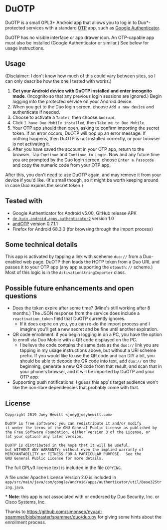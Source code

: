 # DuOTP

DuOTP is a small GPL3+ Android app that allows you to log in to Duo*-protected services with a standard [OTP](https://en.wikipedia.org/wiki/One-time_password "one-time password") app, such as [Google Authenticator](https://github.com/google/google-authenticator-android).

DuOTP has no visible interface or app drawer icon. An OTP-capable app must also be installed (Google Authenticator or similar.) See below for usage instructions.

## Usage

(Disclaimer: I don't know how much of this could vary between sites, so I can only describe how the one I tested with works.)

1. **Get your Android device with DuOTP installed and enter incognito mode**. (Incognito so that any previous login sessions are ignored.) Begin logging into the protected service on your Android device.
1. When you get to the Duo login screen, choose `Add a new device` and authenticate if needed.
1. Choose to activate a `Tablet`, then choose `Android`.
1. Click `I have Duo Mobile installed`, then `Take me to Duo Mobile`.
1. Your OTP app should then open, asking to confirm importing the secret token. If an error occurs, DuOTP will pop up an error message. If nothing happens, then DuOTP is not installed correctly, or your browser is not activating it.
1. After you have saved the account in your OTP app, return to the browser. Tap `Continue` and `Continue to Login`. Now and any future time you are prompted by the Duo login screen, choose `Enter a Passcode` and copy the numeric code from your OTP app.

After this, you don't need to use DuOTP again, and may remove it from your device if you'd like. (It's small though, so it might be worth keeping around in case Duo expires the secret token.)

## Tested with

* Google Authenticator for Android v5.00, GitHub release APK
* [`de.kuix.android.apps.authenticator2`](https://github.com/kaie/otp-authenticator-android) version 1.0
* [andOTP](https://github.com/andOTP/andOTP) version 0.7.1.1
* Firefox for Android 68.3.0 (for browsing through the import process)

## Some technical details
This app is activated by tapping a link with sceheme `duo://` from a Duo-enabled web page. DuOTP then loads the HOTP token from a Duo URL and passes it to your OTP app (any app supporting the `otpauth://` scheme.) Most of this logic is in the `ActivationStringImporter` class.

## Possible future enhancements and open questions

* Does the token expire after some time? (Mine's still working after 8 months.) The JSON response from the service does include a `reactivation_token` field that DuOTP currently ignores.
    * If it does expire on you, you can re-do the import process and I imagine you'll get a new secret and be fine until another expiration.
* QR code enrollment: if you begin logging in on a PC, you have the option to enroll via Duo Mobile with a QR code displayed on the PC.
    * I believe the code contains the same data as the `duo://` link you are tapping in my usage instructions above, but without a URI scheme prefix. If you would like to use the QR code and can DIY a bit, you should be able to decode the QR code into text, add `duo://` on the beginning, generate a new QR code from that result, and scan that in your phone's browser, and it will be imported by DuOTP and your OTP app.
* Supporting push notifications: I guess this app's target audience won't like the non-libre dependencies that probably come with that.

## License

```
Copyright 2019 Joey Hewitt <joey@joeyhewitt.com>

DuOTP is free software: you can redistribute it and/or modify
it under the terms of the GNU General Public License as published by
the Free Software Foundation, either version 3 of the License, or
(at your option) any later version.

DuOTP is distributed in the hope that it will be useful,
but WITHOUT ANY WARRANTY; without even the implied warranty of
MERCHANTABILITY or FITNESS FOR A PARTICULAR PURPOSE.  See the
GNU General Public License for more details.
```

The full GPLv3 license text is included in the file `COPYING`.

A file under Apache License Version 2.0 is included in `app/src/main/java/com/google/android/apps/authenticator/util/Base32String.java`.

\* **Note**: this app is not associated with or endorsed by Duo Security, Inc. or Cisco Systems, Inc.

Thanks to https://github.com/simonseo/nyuad-spammer/blob/master/spammer/duo/duo.py for giving some hints about the enrollment process.
